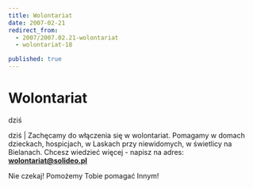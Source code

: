 ```yaml
---
title: Wolontariat
date: 2007-02-21
redirect_from: 
  - 2007/2007.02.21-wolontariat
  - wolontariat-18

published: true
---
```




# Wolontariat

<time>dziś</time>

dziś | 
Zachęcamy do włączenia się w wolontariat. Pomagamy w domach dzieckach, hospicjach,&nbsp;w Laskach przy niewidomych, w świetlicy na Bielanach. Chcesz wiedzieć więcej -&nbsp;napisz na adres: **wolontariat@solideo.pl** 



Nie czekaj! Pomożemy Tobie pomagać Innym!


<!--{{json:{"created_date":"2007-02-21 14:19:17","publish_down":"0000-00-00 00:00:00","id":"454"}}}-->